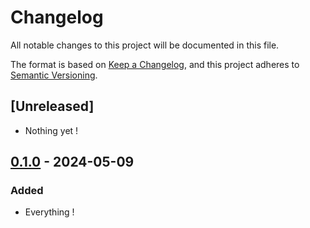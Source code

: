 # Changelog

All notable changes to this project will be documented in this file.

The format is based on [Keep a Changelog](https://keepachangelog.com/en/1.1.0/),
and this project adheres to [Semantic Versioning](https://semver.org/spec/v2.0.0.html).

## [Unreleased]

- Nothing yet !

## [0.1.0] - 2024-05-09

### Added

- Everything !

[0.1.0]: https://github.com/moovai/technical-test-data-engineer/releases/tag/v0.1.0